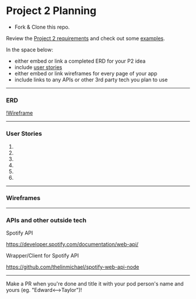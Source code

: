 # Project 2 Planning

* Fork & Clone this repo.

Review the [Project 2 requirements](https://tmdarneille.gitbook.io/seirfx/11-projects/project-2#project-feedback-evaluation) and check out some [examples](https://tmdarneille.gitbook.io/seirfx/11-projects/past-projects/project2).

In the space below:
* either embed or link a completed ERD for your P2 idea
* include [user stories](https://revelry.co/user-stories-that-dont-suck/)
* either embed or link wireframes for every page of your app
* include links to any APIs or other 3rd party tech you plan to use

----------------------------------------------------------
### ERD

[!Wireframe](https://octodex.github.com/images/ERD.png)

----------------------------------------------------------
### User Stories

1.
2.
3.
4.
5.
6.

----------------------------------------------------------
### Wireframes

----------------------------------------------------------
### APIs and other outside tech

Spotify API

https://developer.spotify.com/documentation/web-api/

Wrapper/Client for Spotify API

https://github.com/thelinmichael/spotify-web-api-node

----------------------------------------------------------

Make a PR when you're done and title it with your pod person's name and yours (eg. "Edward<-->Taylor")!
